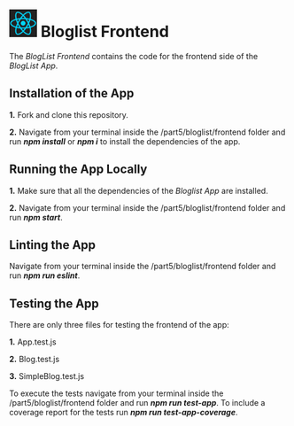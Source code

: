 <h1>
<img src="https://raw.githubusercontent.com/katerina-tziala/fullstackopen2019/master/documentation_images/react_logo.png" alt="react logo" width="50" height="50">
Bloglist Frontend<br/>
</h1>

The *BlogList Frontend* contains the code for the frontend side of the *BlogList App*.

## Installation of the App

**1.** Fork and clone this repository.

**2.** Navigate from your terminal inside the /part5/bloglist/frontend folder and run ***npm install*** or ***npm i*** to install the dependencies of the app.


## Running the App Locally

**1.** Make sure that all the dependencies of the *Bloglist App* are installed.

**2.** Navigate from your terminal inside the /part5/bloglist/frontend folder and run ***npm start***.


## Linting the App

Navigate from your terminal inside the /part5/bloglist/frontend folder and run ***npm run eslint***.


## Testing the App

There are only three files for testing the frontend of the app:


**1.** App.test.js

**2.** Blog.test.js

**3.** SimpleBlog.test.js


To execute the tests navigate from your terminal inside the /part5/bloglist/frontend folder and run ***npm run test-app***. To include a coverage report for the tests run ***npm run test-app-coverage***.
